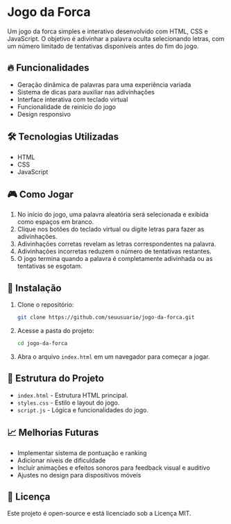 # Jogo da Forca

Um jogo da forca simples e interativo desenvolvido com HTML, CSS e JavaScript. O objetivo é adivinhar a palavra oculta selecionando letras, com um número limitado de tentativas disponíveis antes do fim do jogo.

## 🔥 Funcionalidades

* Geração dinâmica de palavras para uma experiência variada
* Sistema de dicas para auxiliar nas adivinhações
* Interface interativa com teclado virtual
* Funcionalidade de reinício do jogo
* Design responsivo

## 🛠️ Tecnologias Utilizadas

* HTML
* CSS
* JavaScript

## 🎮 Como Jogar

1. No início do jogo, uma palavra aleatória será selecionada e exibida como espaços em branco.
2. Clique nos botões do teclado virtual ou digite letras para fazer as adivinhações.
3. Adivinhações corretas revelam as letras correspondentes na palavra.
4. Adivinhações incorretas reduzem o número de tentativas restantes.
5. O jogo termina quando a palavra é completamente adivinhada ou as tentativas se esgotam.

## 🚀 Instalação

1. Clone o repositório:

   ```bash
   git clone https://github.com/seuusuario/jogo-da-forca.git
   ```
2. Acesse a pasta do projeto:

   ```bash
   cd jogo-da-forca
   ```
3. Abra o arquivo `index.html` em um navegador para começar a jogar.

## 📂 Estrutura do Projeto

* `index.html` - Estrutura HTML principal.
* `styles.css` - Estilo e layout do jogo.
* `script.js` - Lógica e funcionalidades do jogo.

## 📈 Melhorias Futuras

* Implementar sistema de pontuação e ranking
* Adicionar níveis de dificuldade
* Incluir animações e efeitos sonoros para feedback visual e auditivo
* Ajustes no design para dispositivos móveis

## 📜 Licença

Este projeto é open-source e está licenciado sob a Licença MIT.
